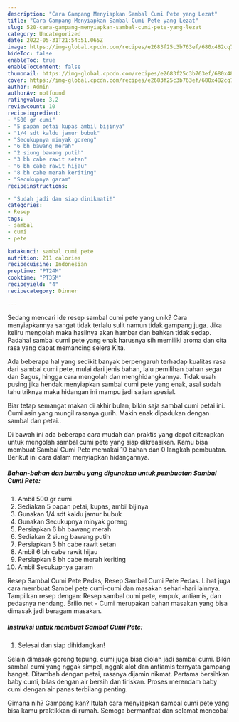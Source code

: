 ```yaml
---
description: "Cara Gampang Menyiapkan Sambal Cumi Pete yang Lezat"
title: "Cara Gampang Menyiapkan Sambal Cumi Pete yang Lezat"
slug: 520-cara-gampang-menyiapkan-sambal-cumi-pete-yang-lezat
category: Uncategorized
date: 2022-05-31T21:54:51.065Z
image: https://img-global.cpcdn.com/recipes/e2683f25c3b763ef/680x482cq70/sambal-cumi-pete-foto-resep-utama.jpg
hideToc: false
enableToc: true
enableTocContent: false
thumbnail: https://img-global.cpcdn.com/recipes/e2683f25c3b763ef/680x482cq70/sambal-cumi-pete-foto-resep-utama.jpg
cover: https://img-global.cpcdn.com/recipes/e2683f25c3b763ef/680x482cq70/sambal-cumi-pete-foto-resep-utama.jpg
author: Admin
authorAv: notfound
ratingvalue: 3.2
reviewcount: 10
recipeingredient:
- "500 gr cumi"
- "5 papan petai kupas ambil bijinya"
- "1/4 sdt kaldu jamur bubuk"
- "Secukupnya minyak goreng"
- "6 bh bawang merah"
- "2 siung bawang putih"
- "3 bh cabe rawit setan"
- "6 bh cabe rawit hijau"
- "8 bh cabe merah keriting"
- "Secukupnya garam"
recipeinstructions:

- "Sudah jadi dan siap dinikmati!"
categories:
- Resep
tags:
- sambal
- cumi
- pete

katakunci: sambal cumi pete 
nutrition: 211 calories
recipecuisine: Indonesian
preptime: "PT24M"
cooktime: "PT35M"
recipeyield: "4"
recipecategory: Dinner

---
```





Sedang mencari ide resep sambal cumi pete yang unik? Cara menyiapkannya sangat tidak terlalu sulit namun tidak gampang juga. Jika keliru mengolah maka hasilnya akan hambar dan bahkan tidak sedap. Padahal sambal cumi pete yang enak harusnya sih memiliki aroma dan cita rasa yang dapat memancing selera Kita.





Ada beberapa hal yang sedikit banyak berpengaruh terhadap kualitas rasa dari sambal cumi pete, mulai dari jenis bahan, lalu pemilihan bahan segar dan Bagus, hingga cara mengolah dan menghidangkannya. Tidak usah pusing jika hendak menyiapkan sambal cumi pete yang enak,      asal sudah tahu triknya maka hidangan ini mampu jadi sajian spesial.














Biar tetap semangat makan di akhir bulan, bikin saja sambal cumi petai ini. Cumi asin yang mungil rasanya gurih. Makin enak dipadukan dengan sambal dan petai..






Di bawah ini ada beberapa cara mudah dan praktis yang dapat diterapkan untuk mengolah sambal cumi pete yang siap dikreasikan. Kamu bisa membuat Sambal Cumi Pete memakai 10 bahan dan 0 langkah pembuatan. Berikut ini cara dalam menyiapkan hidangannya.

<!--inarticleads1-->

##### Bahan-bahan dan bumbu yang digunakan untuk pembuatan Sambal Cumi Pete:

1. Ambil 500 gr cumi
1. Sediakan 5 papan petai, kupas, ambil bijinya
1. Gunakan 1/4 sdt kaldu jamur bubuk
1. Gunakan Secukupnya minyak goreng
1. Persiapkan 6 bh bawang merah
1. Sediakan 2 siung bawang putih
1. Persiapkan 3 bh cabe rawit setan
1. Ambil 6 bh cabe rawit hijau
1. Persiapkan 8 bh cabe merah keriting
1. Ambil Secukupnya garam


Resep Sambal Cumi Pete Pedas; Resep Sambal Cumi Pete Pedas. Lihat juga cara membuat Sambel pete cumi-cumi dan masakan sehari-hari lainnya. Tampilkan resep dengan: Resep sambal cumi pete, empuk, antiamis, dan pedasnya nendang. Brilio.net - Cumi merupakan bahan masakan yang bisa dimasak jadi beragam masakan. 

<!--inarticleads2-->

##### Instruksi untuk membuat Sambal Cumi Pete:


1. Selesai dan siap dihidangkan!

Selain dimasak goreng tepung, cumi juga bisa diolah jadi sambal cumi. Bikin sambal cumi yang nggak simpel, nggak alot dan antiamis ternyata gampang banget. Ditambah dengan petai, rasanya dijamin nikmat. Pertama bersihkan baby cumi, bilas dengan air bersih dan tiriskan. Proses merendam baby cumi dengan air panas terbilang penting. 

Gimana nih? Gampang kan? Itulah cara menyiapkan sambal cumi pete yang bisa kamu praktikkan di rumah. Semoga bermanfaat dan selamat mencoba!
